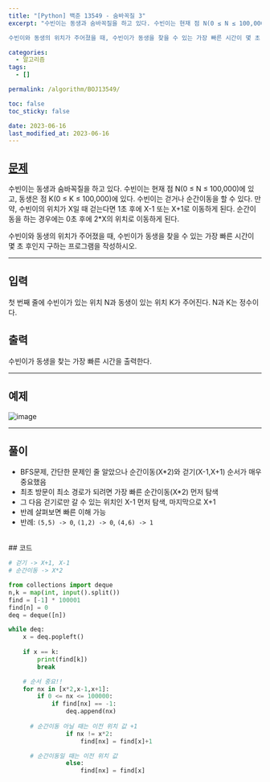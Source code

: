```yaml
---
title: "[Python] 백준 13549 - 숨바꼭질 3"
excerpt: "수빈이는 동생과 숨바꼭질을 하고 있다. 수빈이는 현재 점 N(0 ≤ N ≤ 100,000)에 있고, 동생은 점 K(0 ≤ K ≤ 100,000)에 있다. 수빈이는 걷거나 순간이동을 할 수 있다. 만약, 수빈이의 위치가 X일 때 걷는다면 1초 후에 X-1 또는 X+1로 이동하게 된다. 순간이동을 하는 경우에는 0초 후에 2*X의 위치로 이동하게 된다.

수빈이와 동생의 위치가 주어졌을 때, 수빈이가 동생을 찾을 수 있는 가장 빠른 시간이 몇 초 후인지 구하는 프로그램을 작성하시오."

categories:
  - 알고리즘
tags:
  - []

permalink: /algorithm/BOJ13549/

toc: false
toc_sticky: false

date: 2023-06-16
last_modified_at: 2023-06-16
---
```


## [문제](https://www.acmicpc.net/problem/13549)

수빈이는 동생과 숨바꼭질을 하고 있다. 수빈이는 현재 점 N(0 ≤ N ≤ 100,000)에 있고, 동생은 점 K(0 ≤ K ≤ 100,000)에 있다. 수빈이는 걷거나 순간이동을 할 수 있다. 만약, 수빈이의 위치가 X일 때 걷는다면 1초 후에 X-1 또는 X+1로 이동하게 된다. 순간이동을 하는 경우에는 0초 후에 2*X의 위치로 이동하게 된다.

수빈이와 동생의 위치가 주어졌을 때, 수빈이가 동생을 찾을 수 있는 가장 빠른 시간이 몇 초 후인지 구하는 프로그램을 작성하시오.

***

## 입력
첫 번째 줄에 수빈이가 있는 위치 N과 동생이 있는 위치 K가 주어진다. N과 K는 정수이다.

## 출력
수빈이가 동생을 찾는 가장 빠른 시간을 출력한다.

***

## 예제

![image](https://github.com/JS042/cs231n/assets/84077022/b7ebdeec-6068-485c-b711-5f601df849c8)


***

## 풀이
- BFS문제, 간단한 문제인 줄 알았으나 순간이동(X*2)와 걷기(X-1,X+1) 순서가 매우 중요했음
- 최초 방문이 최소 경로가 되려면 가장 빠른 순간이동(X*2) 먼저 탐색
- 그 다음 걷기로만 갈 수 있는 위치인 X-1 먼저 탐색, 마지막으로 X+1
- 반례 살펴보면 빠른 이해 가능
- 반례: `(5,5) -> 0`, `(1,2) -> 0`, `(4,6) -> 1`

<br/>
## 코드

```python
# 걷기 -> X+1, X-1
# 순간이동 -> X*2

from collections import deque
n,k = map(int, input().split())
find = [-1] * 100001
find[n] = 0
deq = deque([n])

while deq:
    x = deq.popleft()
    
    if x == k:
        print(find[k])
        break

    # 순서 중요!!
    for nx in [x*2,x-1,x+1]: 
        if 0 <= nx <= 100000:
            if find[nx] == -1:
                deq.append(nx)
                
      # 순간이동 아닐 때는 이전 위치 값 +1
                if nx != x*2:
                    find[nx] = find[x]+1

      # 순간이동일 때는 이전 위치 값
                else:
                    find[nx] = find[x]
```
